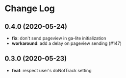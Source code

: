 # Change Log

## 0.4.0 (2020-05-24)

- **fix**: don't send pageview in ga-lite initialization
- **workaround**: add a delay on pageview sending (#147)

## 0.3.0 (2020-05-23)

- **feat**: respect user's doNotTrack setting
